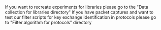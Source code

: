 If you want to recreate experiments for libraries please go to the "Data collection for libraries directory"
If you have packet captures and want to test our filter scripts for key exchange identification in protocols please go to "Filter algorithm for protocols" directory
